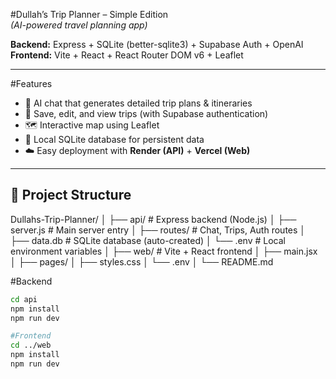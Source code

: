 #Dullah’s Trip Planner – Simple Edition  
_(AI-powered travel planning app)_

**Backend:** Express + SQLite (better-sqlite3) + Supabase Auth + OpenAI  
**Frontend:** Vite + React + React Router DOM v6 + Leaflet

---

#Features

- 💬 AI chat that generates detailed trip plans & itineraries
- 🧳 Save, edit, and view trips (with Supabase authentication)
- 🗺️ Interactive map using Leaflet
- 🧠 Local SQLite database for persistent data
- ☁️ Easy deployment with **Render (API)** + **Vercel (Web)**

---

## 🧩 Project Structure

Dullahs-Trip-Planner/
│
├── api/ # Express backend (Node.js)
│ ├── server.js # Main server entry
│ ├── routes/ # Chat, Trips, Auth routes
│ ├── data.db # SQLite database (auto-created)
│ └── .env # Local environment variables
│
├── web/ # Vite + React frontend
│ ├── main.jsx
│ ├── pages/
│ ├── styles.css
│ └── .env
│
└── README.md

#Backend

```bash
cd api
npm install
npm run dev

#Frontend
cd ../web
npm install
npm run dev
```
